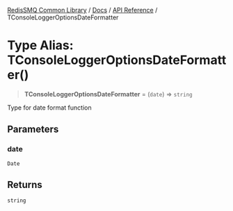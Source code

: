 [RedisSMQ Common Library](../../../README.md) / [Docs](../../README.md) / [API Reference](../README.md) / TConsoleLoggerOptionsDateFormatter

# Type Alias: TConsoleLoggerOptionsDateFormatter()

> **TConsoleLoggerOptionsDateFormatter** = (`date`) => `string`

Type for date format function

## Parameters

### date

`Date`

## Returns

`string`
